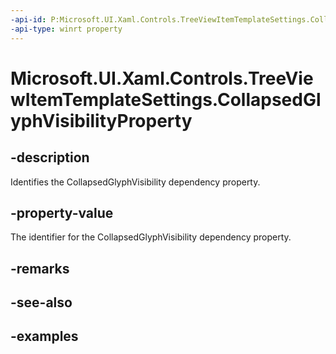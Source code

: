 ```yaml
---
-api-id: P:Microsoft.UI.Xaml.Controls.TreeViewItemTemplateSettings.CollapsedGlyphVisibilityProperty
-api-type: winrt property
---
```

<!-- Property syntax.
public DependencyProperty CollapsedGlyphVisibilityProperty { get; }
-->

# Microsoft.UI.Xaml.Controls.TreeViewItemTemplateSettings.CollapsedGlyphVisibilityProperty


## -description

Identifies the CollapsedGlyphVisibility dependency property.


## -property-value

The identifier for the CollapsedGlyphVisibility dependency property.


## -remarks


## -see-also


## -examples


